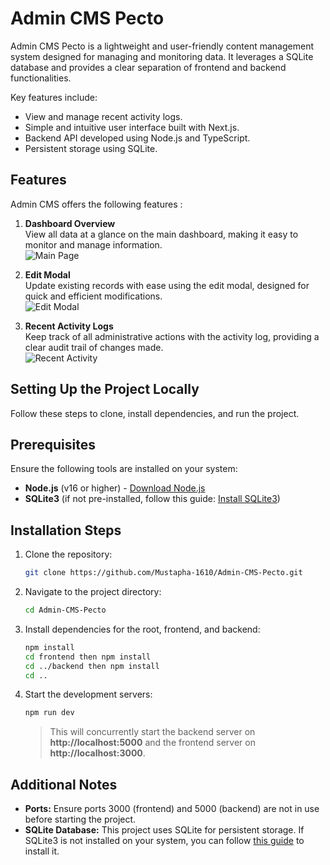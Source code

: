 # Admin CMS Pecto

Admin CMS Pecto is a lightweight and user-friendly content management system designed for managing and monitoring data. It leverages a SQLite database and provides a clear separation of frontend and backend functionalities.

Key features include:

- View and manage recent activity logs.
- Simple and intuitive user interface built with Next.js.
- Backend API developed using Node.js and TypeScript.
- Persistent storage using SQLite.

## Features

Admin CMS offers the following features :

1. **Dashboard Overview**  
   View all data at a glance on the main dashboard, making it easy to monitor and manage information.  
   ![Main Page](https://firebasestorage.googleapis.com/v0/b/dar-seranity.appspot.com/o/MainPage.PNG?alt=media&token=7efe9e39-14b1-4279-bf6d-bbb3987f5e69)

2. **Edit Modal**  
   Update existing records with ease using the edit modal, designed for quick and efficient modifications.  
   ![Edit Modal](https://firebasestorage.googleapis.com/v0/b/dar-seranity.appspot.com/o/EditInterface.PNG?alt=media&token=07c9360c-c267-46c3-933b-8b92f940c85e)

3. **Recent Activity Logs**  
   Keep track of all administrative actions with the activity log, providing a clear audit trail of changes made.  
   ![Recent Activity](https://firebasestorage.googleapis.com/v0/b/dar-seranity.appspot.com/o/RecentActivity.PNG?alt=media&token=7573342d-3488-40bd-8553-663c454e946e)

## Setting Up the Project Locally

Follow these steps to clone, install dependencies, and run the project.

## Prerequisites

Ensure the following tools are installed on your system:

- **Node.js** (v16 or higher) - [Download Node.js](https://nodejs.org/)
- **SQLite3** (if not pre-installed, follow this guide: [Install SQLite3](https://www.sqlitetutorial.net/download-install-sqlite/))

## Installation Steps

1. Clone the repository:

   ```bash
   git clone https://github.com/Mustapha-1610/Admin-CMS-Pecto.git

   ```

2. Navigate to the project directory:

   ```bash
   cd Admin-CMS-Pecto
   ```

3. Install dependencies for the root, frontend, and backend:
   ```bash
   npm install
   cd frontend then npm install
   cd ../backend then npm install
   cd ..
   ```
4. Start the development servers:

   ```bash
   npm run dev
   ```

   > This will concurrently start the backend server on **http://localhost:5000** and the frontend server on **http://localhost:3000**.

## Additional Notes

- **Ports:** Ensure ports 3000 (frontend) and 5000 (backend) are not in use before starting the project.
- **SQLite Database:** This project uses SQLite for persistent storage. If SQLite3 is not installed on your system, you can follow [this guide](https://www.sqlitetutorial.net/download-install-sqlite/) to install it.
